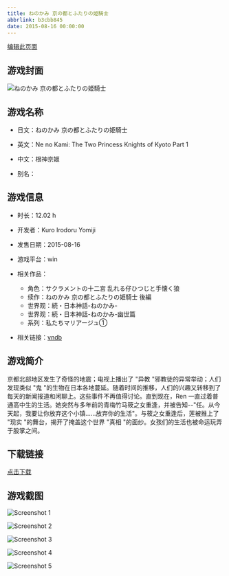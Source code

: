 ```yaml
---
title: ねのかみ 京の都とふたりの姫騎士
abbrlink: b3cbb845
date: 2015-08-16 00:00:00
---
```

[编辑此页面](https://github.com/ACG-3/ADV3-source/blob/main/source/_posts/%E3%81%AD%E3%81%AE%E3%81%8B%E3%81%BF%20%E4%BA%AC%E3%81%AE%E9%83%BD%E3%81%A8%E3%81%B5%E3%81%9F%E3%82%8A%E3%81%AE%E5%A7%AB%E9%A8%8E%E5%A3%AB.md)

## 游戏封面

![ねのかみ 京の都とふたりの姫騎士](https://pan.timero.xyz/d/onedrive/img_lib_001/%E3%81%AD%E3%81%AE%E3%81%8B%E3%81%BF%20%E4%BA%AC%E3%81%AE%E9%83%BD%E3%81%A8%E3%81%B5%E3%81%9F%E3%82%8A%E3%81%AE%E5%A7%AB%E9%A8%8E%E5%A3%AB_cover.avif)


## 游戏名称

- 日文：ねのかみ 京の都とふたりの姫騎士
- 英文：Ne no Kami: The Two Princess Knights of Kyoto Part 1
- 中文：根神京姬

- 别名：


## 游戏信息

- 时长：12.02 h
- 开发者：Kuro Irodoru Yomiji
- 发售日期：2015-08-16
- 游戏平台：win
- 相关作品：
   - 角色：サクラメントの十二宮 乱れる仔ひつじと手懐く狼
   - 续作：ねのかみ 京の都とふたりの姫騎士 後編
   - 世界观：続・日本神話-ねのかみ-
   - 世界观：続・日本神話-ねのかみ-幽世篇
   - 系列：私たちマリアージュ①

- 相关链接：[vndb](https://vndb.org/v17588)


## 游戏简介

京都北部地区发生了奇怪的地震；电视上播出了 "异教 "邪教徒的异常举动；人们发现类似 "鬼 "的生物在日本各地蔓延。随着时间的推移，人们的兴趣又转移到了每天的新闻报道和闲聊上。这些事件不再值得讨论。直到现在，Ren 一直过着普通高中生的生活。她突然与多年前的青梅竹马筱之女重逢，并被告知--"任。从今天起，我要让你放弃这个小镇......放弃你的生活"。与筱之女重逢后，莲被推上了 "现实 "的舞台，揭开了掩盖这个世界 "真相 "的面纱。女孩们的生活也被命运玩弄于股掌之间。




## 下载链接

[点击下载](https://pan.timero.xyz/onedrive/adv_lib_001/%E3%81%AD%E3%81%AE%E3%81%8B%E3%81%BF%20%E4%BA%AC%E3%81%AE%E9%83%BD%E3%81%A8%E3%81%B5%E3%81%9F%E3%82%8A%E3%81%AE%E5%A7%AB%E9%A8%8E%E5%A3%AB)


## 游戏截图


![Screenshot 1](https://pan.timero.xyz/d/onedrive/img_lib_001/%E3%81%AD%E3%81%AE%E3%81%8B%E3%81%BF%20%E4%BA%AC%E3%81%AE%E9%83%BD%E3%81%A8%E3%81%B5%E3%81%9F%E3%82%8A%E3%81%AE%E5%A7%AB%E9%A8%8E%E5%A3%AB_Screenshot_1.avif)

![Screenshot 2](https://pan.timero.xyz/d/onedrive/img_lib_001/%E3%81%AD%E3%81%AE%E3%81%8B%E3%81%BF%20%E4%BA%AC%E3%81%AE%E9%83%BD%E3%81%A8%E3%81%B5%E3%81%9F%E3%82%8A%E3%81%AE%E5%A7%AB%E9%A8%8E%E5%A3%AB_Screenshot_2.avif)

![Screenshot 3](https://pan.timero.xyz/d/onedrive/img_lib_001/%E3%81%AD%E3%81%AE%E3%81%8B%E3%81%BF%20%E4%BA%AC%E3%81%AE%E9%83%BD%E3%81%A8%E3%81%B5%E3%81%9F%E3%82%8A%E3%81%AE%E5%A7%AB%E9%A8%8E%E5%A3%AB_Screenshot_3.avif)

![Screenshot 4](https://pan.timero.xyz/d/onedrive/img_lib_001/%E3%81%AD%E3%81%AE%E3%81%8B%E3%81%BF%20%E4%BA%AC%E3%81%AE%E9%83%BD%E3%81%A8%E3%81%B5%E3%81%9F%E3%82%8A%E3%81%AE%E5%A7%AB%E9%A8%8E%E5%A3%AB_Screenshot_4.avif)

![Screenshot 5](https://pan.timero.xyz/d/onedrive/img_lib_001/%E3%81%AD%E3%81%AE%E3%81%8B%E3%81%BF%20%E4%BA%AC%E3%81%AE%E9%83%BD%E3%81%A8%E3%81%B5%E3%81%9F%E3%82%8A%E3%81%AE%E5%A7%AB%E9%A8%8E%E5%A3%AB_Screenshot_5.avif)

